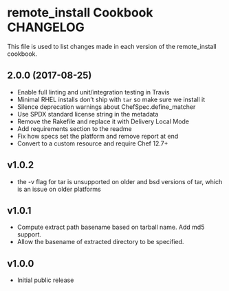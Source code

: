 remote_install Cookbook CHANGELOG
=================================
This file is used to list changes made in each version of the remote_install cookbook.

## 2.0.0 (2017-08-25)

- Enable full linting and unit/integration testing in Travis
- Minimal RHEL installs don’t ship with `tar` so make sure we install it
- Silence deprecation warnings about ChefSpec.define_matcher
- Use SPDX standard license string in the metadata
- Remove the Rakefile and replace it with Delivery Local Mode
- Add requirements section to the readme
- Fix how specs set the platform and remove report at end
- Convert to a custom resource and require Chef 12.7+

v1.0.2
------
- the -v flag for tar is unsupported on older and bsd versions of tar, which is an issue on older platforms

v1.0.1
------
- Compute extract path basename based on tarball name.  Add md5 support.
- Allow the basename of extracted directory to be specified.

v1.0.0
------
- Initial public release
